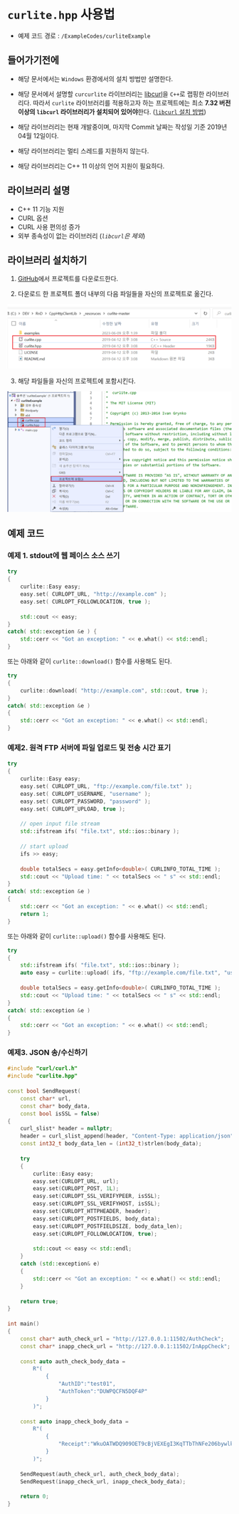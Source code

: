# `curlite.hpp` 사용법

- 예제 코드 경로 : `/ExampleCodes/curliteExample`

## 들어가기전에

- 해당 문서에서는 `Windows` 환경에서의 설치 방법만 설명한다.

- 해당 문서에서 설명할 `curcurlite` 라이브러리는 [libcurl](https://github.com/curl/curl)을 `C++`로 랩핑한 라이브러리다. 따라서 `curlite` 라이브러리를 적용하고자 하는 프로젝트에는 최소 **7.32 버전 이상의 `libcurl` 라이브러리가 설치되어 있어야**한다. ([`libcurl` 설치 방법](~/Manuals/libcurl.md))

- 해당 라이브러리는 현재 개발중이며, 마지막 Commit 날짜는 작성일 기준 2019년 04월 12일이다.

- 해당 라이브러리는 멀티 스레드를 지원하지 않는다.

- 해당 라이브러리는 C++ 11 이상의 언어 지원이 필요하다.

## 라이브러리 설명
- C++ 11 기능 지원
- CURL 옵션 
- CURL 사용 편의성 증가
- 외부 종속성이 없는 라이브러리 (*`libcurl`은 제외*)

## 라이브러리 설치하기

1. [GitHub](https://github.com/grynko/curlite)에서 프로젝트를 다운로드한다.

2. 다운로드 한 프로젝트 폴더 내부의 다음 파일들을 자신의 프로젝트로 옮긴다.

![install_02_01](../Images/curlite/install_02.png)

3. 해당 파일들을 자신의 프로젝트에 포함시킨다.

![install_03](../Images/curlite/install_03.png)

## 예제 코드

### 예제 1. stdout에 웹 페이스 소스 쓰기
```cpp
try
{
    curlite::Easy easy;
    easy.set( CURLOPT_URL, "http://example.com" );
    easy.set( CURLOPT_FOLLOWLOCATION, true );

    std::cout << easy;
}
catch( std::exception &e ) {
    std::cerr << "Got an exception: " << e.what() << std::endl;
}
```
또는 아래와 같이 `curlite::download()` 함수를 사용해도 된다.
```cpp
try
{    
    curlite::download( "http://example.com", std::cout, true );
}
catch( std::exception &e ) 
{
    std::cerr << "Got an exception: " << e.what() << std::endl;
}
```

### 예제2. 원격 FTP 서버에 파일 업로드 및 전송 시간 표기
```cpp
try
{
    curlite::Easy easy;
    easy.set( CURLOPT_URL, "ftp://example.com/file.txt" );
    easy.set( CURLOPT_USERNAME, "username" );
    easy.set( CURLOPT_PASSWORD, "password" );
    easy.set( CURLOPT_UPLOAD, true );

    // open input file stream
    std::ifstream ifs( "file.txt", std::ios::binary );

    // start upload
    ifs >> easy;
    
    double totalSecs = easy.getInfo<double>( CURLINFO_TOTAL_TIME );
    std::cout << "Upload time: " << totalSecs << " s" << std::endl;
}
catch( std::exception &e )
{
    std::cerr << "Got an exception: " << e.what() << std::endl;
    return 1;
}
```
또는 아래와 같이 `curlite::upload()` 함수를 사용해도 된다.
```cpp
try
{
    std::ifstream ifs( "file.txt", std::ios::binary );  
    auto easy = curlite::upload( ifs, "ftp://example.com/file.txt", "username", "password" );
    
    double totalSecs = easy.getInfo<double>( CURLINFO_TOTAL_TIME );
    std::cout << "Upload time: " << totalSecs << " s" << std::endl;
}
catch( std::exception &e )
{
    std::cerr << "Got an exception: " << e.what() << std::endl;
}
```

### 예제3. JSON 송/수신하기

```cpp
#include "curl/curl.h"
#include "curlite.hpp"

const bool SendRequest(
	const char* url, 
	const char* body_data,
	const bool isSSL = false)
{
	curl_slist* header = nullptr;
	header = curl_slist_append(header, "Content-Type: application/json");
	const int32_t body_data_len = (int32_t)strlen(body_data);

	try
	{
		curlite::Easy easy;
		easy.set(CURLOPT_URL, url);
		easy.set(CURLOPT_POST, 1L);
		easy.set(CURLOPT_SSL_VERIFYPEER, isSSL);
		easy.set(CURLOPT_SSL_VERIFYHOST, isSSL);
		easy.set(CURLOPT_HTTPHEADER, header);
		easy.set(CURLOPT_POSTFIELDS, body_data);
		easy.set(CURLOPT_POSTFIELDSIZE, body_data_len);
		easy.set(CURLOPT_FOLLOWLOCATION, true);

		std::cout << easy << std::endl;
	}
	catch (std::exception& e) 
	{
		std::cerr << "Got an exception: " << e.what() << std::endl;
	}

	return true;
}

int main()
{
	const char* auth_check_url = "http://127.0.0.1:11502/AuthCheck";
	const char* inapp_check_url = "http://127.0.0.1:11502/InAppCheck";

	const auto auth_check_body_data =
		R"(
			{
				"AuthID":"test01",
				"AuthToken":"DUWPQCFN5DQF4P"
			}
		)";

	const auto inapp_check_body_data =
		R"(
			{
				"Receipt":"WkuOATWDQ909OET9cBjVEXEgI3KqTTbThNFe206bywlkSBiUD1hgrCltj3g1a84d"
			}
		)";

	SendRequest(auth_check_url, auth_check_body_data);
	SendRequest(inapp_check_url, inapp_check_body_data);

	return 0;
}
```